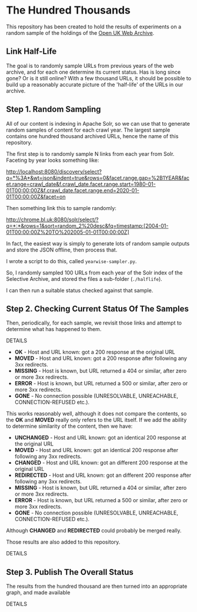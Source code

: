 The Hundred Thousands
=====================

This repository has been created to hold the results of experiments on a random sample of the holdings of the [Open UK Web Archive](http://www.webarchive.org.uk/).  

Link Half-Life
--------------

The goal is to randomly sample URLs from previous years of the web archive, and for each one determine its current status. Has is long since gone? Or is it still online? With a few thousand URLs, it should be possible to build up a reasonably accurate picture of the 'half-life' of the URLs in our archive.

Step 1. Random Sampling
-----------------------

All of our content is indexing in Apache Solr, so we can use that to generate random samples of content for each crawl year. The largest sample contains one hundred thousand archived URLs, hence the name of this repository.

The first step is to randomly sample N links from each year from Solr. Faceting by year looks something like:

<http://localhost:8080/discovery/select?q=*%3A*&wt=json&indent=true&rows=0&facet.range.gap=%2B1YEAR&facet.range=crawl_date&f.crawl_date.facet.range.start=1980-01-01T00:00:00Z&f.crawl_date.facet.range.end=2020-01-01T00:00:00Z&facet=on>

Then something link this to sample randomly:

<http://chrome.bl.uk:8080/solr/select/?q=*:*&rows=1&sort=random_2%20desc&fq=timestamp:[2004-01-01T00:00:00Z%20TO%202005-01-01T00:00:00Z]>

In fact, the easiest way is simply to generate lots of random sample outputs and store the JSON offline, then process that.

I wrote a script to do this, called `yearwise-sampler.py`.

So, I randomly sampled 100 URLs from each year of the Solr index of the Selective Archive, and stored the files a sub-folder (`./halflife`).

I can then run a suitable status checked against that sample.
    

Step 2. Checking Current Status Of The Samples
----------------------------------------------

Then, periodically, for each sample, we revisit those links and attempt to determine what has happened to them.

DETAILS

* **OK** - Host and URL known: got a 200 response at the original URL
* **MOVED** - Host and URL known: got a 200 response after following any 3xx redirects.
* **MISSING** - Host is known, but URL returned a 404 or similar, after zero or more 3xx redirects.
* **ERROR** - Host is known, but URL returned a 500 or similar, after zero or more 3xx redirects.
* **GONE** - No connection possible (UNRESOLVABLE, UNREACHABLE, CONNECTION-REFUSED etc.).

This works reasonably well, although it does not compare the contents, so the **OK** and **MOVED** really only refers to the URL itself. If we add the ability to determine similarity of the content, then we have:

* **UNCHANGED** - Host and URL known: got an identical 200 response at the original URL
* **MOVED** - Host and URL known: got an identical 200 response after following any 3xx redirects.
* **CHANGED** - Host and URL known: got an different 200 response at the original URL
* **REDIRECTED** - Host and URL known: got an different 200 response after following any 3xx redirects.
* **MISSING** - Host is known, but URL returned a 404 or similar, after zero or more 3xx redirects.
* **ERROR** - Host is known, but URL returned a 500 or similar, after zero or more 3xx redirects.
* **GONE** - No connection possible (UNRESOLVABLE, UNREACHABLE, CONNECTION-REFUSED etc.).

Although **CHANGED** and **REDIRECTED** could probably be merged really.

Those results are also added to this repository.

DETAILS


Step 3. Publish The Overall Status
----------------------------------

The results from the hundred thousand are then turned into an appropriate graph, and made available 

DETAILS